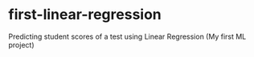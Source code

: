 # first-linear-regression
Predicting student scores of a test using Linear Regression (My first ML project)
